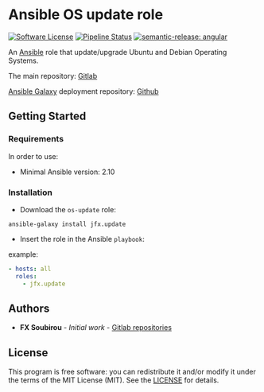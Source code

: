 # Ansible OS update role

[![Software License](https://img.shields.io/badge/license-MIT-informational.svg?style=flat)](LICENSE)
[![Pipeline Status](https://gitlab.com/op_so/ansible/os-update/badges/main/pipeline.svg)](https://gitlab.com/op_so/ansible/os-update/pipelines)
[![semantic-release: angular](https://img.shields.io/badge/semantic--release-angular-e10079?logo=semantic-release)](https://github.com/semantic-release/semantic-release)

An [Ansible](https://www.ansible.com/) role that update/upgrade Ubuntu and Debian Operating Systems.

The main repository: [Gitlab](https://gitlab.com/op_so/ansible/os-update)

[Ansible Galaxy](https://galaxy.ansible.com/jfx/os-update) deployment repository: [Github](https://github.com/jfx/ansible-os-update)

## Getting Started

### Requirements

In order to use:

* Minimal Ansible version: 2.10

### Installation

* Download the `os-update` role:

```shell
ansible-galaxy install jfx.update
```

* Insert the role in the Ansible `playbook`:

example:

```yaml
- hosts: all
  roles:
    - jfx.update
```

## Authors

* **FX Soubirou** - *Initial work* - [Gitlab repositories](https://gitlab.com/op_so)

## License

This program is free software: you can redistribute it and/or modify it under the terms of the MIT License (MIT). See the [LICENSE](https://opensource.org/licenses/MIT) for details.
